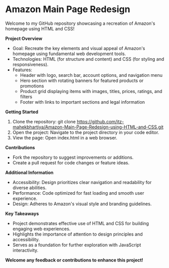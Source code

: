 # Amazon Main Page Redesign

Welcome to my GitHub repository showcasing a recreation of Amazon's homepage using HTML and CSS!

**Project Overview**

* Goal: Recreate the key elements and visual appeal of Amazon's homepage using fundamental web development tools.
* Technologies: HTML (for structure and content) and CSS (for styling and responsiveness).
* Features:
  - Header with logo, search bar, account options, and navigation menu
  - Hero section with rotating banners for featured products or promotions
  - Product grid displaying items with images, titles, prices, ratings, and filters
  - Footer with links to important sections and legal information

**Getting Started**

1. Clone the repository: git clone https://github.com/itz-mahekbhartiya/Amazon-Main-Page-Redesign-using-HTML-and-CSS.git
1. Open the project: Navigate to the project directory in your code editor.
1. View the page: Open index.html in a web browser.

**Contributions**

* Fork the repository to suggest improvements or additions.
* Create a pull request for code changes or feature ideas.

**Additional Information**

* Accessibility: Design prioritizes clear navigation and readability for diverse abilities.
* Performance: Code optimized for fast loading and smooth user experience.
* Design: Adheres to Amazon's visual style and branding guidelines.
  
**Key Takeaways**

* Project demonstrates effective use of HTML and CSS for building engaging web experiences.
* Highlights the importance of attention to design principles and accessibility.
* Serves as a foundation for further exploration with JavaScript interactivity.
      
**Welcome any feedback or contributions to enhance this project!**
